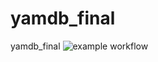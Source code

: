 # yamdb_final
yamdb_final
![example workflow](https://github.com/Ampolirosinvest/yamdb_final/actions/workflows/badge.svg)
